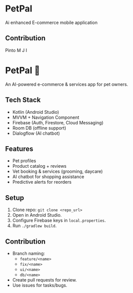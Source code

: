 # PetPal
Ai enhanced E-commerce mobile application
## Contribution  
Pinto M J I

# PetPal 🐾
An AI-powered e-commerce & services app for pet owners.

## Tech Stack
- Kotlin (Android Studio)
- MVVM + Navigation Component
- Firebase (Auth, Firestore, Cloud Messaging)
- Room DB (offline support)
- Dialogflow (AI chatbot)

## Features
- Pet profiles
- Product catalog + reviews
- Vet booking & services (grooming, daycare)
- AI chatbot for shopping assistance
- Predictive alerts for reorders

## Setup
1. Clone repo: `git clone <repo_url>`
2. Open in Android Studio.
3. Configure Firebase keys in `local.properties`.
4. Run `./gradlew build`.

## Contribution
- Branch naming:
    - `feature/<name>`
    - `fix/<name>`
    - `ui/<name>`
    - `db/<name>`
- Create pull requests for review.
- Use issues for tasks/bugs.  